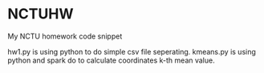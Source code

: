 # NCTUHW
My NCTU homework code snippet

hw1.py is using python to do simple csv file seperating.
kmeans.py is using python and spark do to calculate coordinates k-th mean value.
